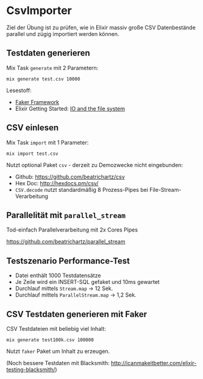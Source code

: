 CsvImporter
===========

Ziel der Übung ist zu prüfen, wie in Elixir massiv große CSV Datenbestände parallel und zügig importiert werden können.

## Testdaten generieren

Mix Task `generate` mit 2 Parametern:

    mix generate test.csv 10000

Lesestoff:
  * [Faker Framework](https://github.com/igas/faker/)
  * Elixir Getting Started: [IO and the file system](http://elixir-lang.org/getting-started/io-and-the-file-system.html)


## CSV einlesen

Mix Task `import` mit 1 Parameter:

    mix import test.csv

Nutzt optional Paket `csv` - derzeit zu Demozwecke nicht eingebunden:
  * Github: https://github.com/beatrichartz/csv
  * Hex Doc: http://hexdocs.pm/csv/
  * `CSV.decode` nutzt standardmäßig 8 Prozess-Pipes bei File-Stream-Verarbeitung


## Parallelität mit `parallel_stream`

Tod-einfach Parallelverarbeitung mit 2x Cores Pipes

https://github.com/beatrichartz/parallel_stream


## Testszenario Performance-Test

- Datei enthält 1000 Testdatensätze
- Je Zeile wird ein INSERT-SQL gefaket und 10ms gewartet
- Durchlauf mittels `Stream.map` -> 12 Sek.
- Durchlauf mittels `ParallelStream.map` -> 1,2 Sek.


## CSV Testdaten generieren mit Faker

CSV Testdateien mit beliebig viel Inhalt:

    mix generate test100k.csv 100000

Nutzt `faker` Paket um Inhalt zu erzeugen.

(Noch bessere Testdaten mit Blacksmith: http://icanmakeitbetter.com/elixir-testing-blacksmith/)

